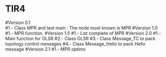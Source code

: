 # TIR4

#Version 0.1  
#1.- Class MPR and test main : The node most known is MPR
#Version 1.0
#1.- MPR function.
#Version 1.5
#1.- List complete of MPR
#Version 2.0
#1.- Main function for OLSR
#2.- Class OLSR
#3.- Class Message_TC to pack topology control messages
#4.- Class Message_Hello to pack Hello message
#Version 2.1
#1.- MPR optimo

